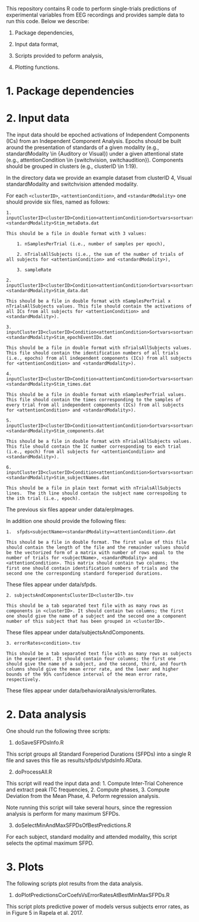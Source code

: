 This repository contains R code to perform single-trials predictions of
experimental variables from EEG recordings and provides sample data to run this
code. Below we describe:

1. Package dependencies,

2. Input data format,

3. Scripts provided to peform analysis,

4. Plotting functions.

# 1. Package dependencies

# 2. Input data

The input data should be epoched activations of Independent Components (ICs)
from an Independent Component Analysis. Epochs should be built around the
presentation of standards of a given modality (e.g., standardModality \in
{Auditory or Visual}) under a given attentional state (e.g., attentionCondition
\in {switchvision, switchaudition}).  Components should be grouped in clusters
(e.g., clusterID \in 1:19).

In the directory data we provide an example dataset from clusterID 4, Visual
standardModality and switchvision attended modality.

For each `<clusterID>`, `<attentionCondition>`, and `<standardModality>` one
should provide six files, named as follows:

    1. inputClusterID<clusterID>Condition<attentionCondition>Sortvars<sortvar><standardModality>Stim_metaData.dat

    This should be a file in double format with 3 values: 

        1. nSamplesPerTrial (i.e., number of samples per epoch), 

        2. nTrialsAllSubjects (i.e., the sum of the number of trials of all subjects for <attentionCondition> and <standardModality>), 

        3. sampleRate

    2. inputClusterID<clusterID>Condition<attentionCondition>Sortvars<sortvar><standardModality>Stim_data.dat

    This should be a file in double format with nSamplesPerTrial x nTrialsAllSubjects values. This file should contain the activations of all ICs from all subjects for <attentionCondition> and <standardModality>).

    3.  inputClusterID<clusterID>Condition<attentionCondition>Sortvars<sortvar><standardModality>Stim_epochEventIDs.dat

    This should be a file in double format with nTrialsAllSubjects values. This file should contain the identification numbers of all trials (i.e., epochs) from all independent components (ICs) from all subjects for <attentionCondition> and <standardModality>).

    4.  inputClusterID<clusterID>Condition<attentionCondition>Sortvars<sortvar><standardModality>Stim_times.dat

    This should be a file in double format with nSamplesPerTrial values. This file should contain the times corresponding to the samples of every trial from all independent components (ICs) from all subjects for <attentionCondition> and <standardModality>).

    5.  inputClusterID<clusterID>Condition<attentionCondition>Sortvars<sortvar><standardModality>Stim_components.dat

    This should be a file in double format with nTrialsAllSubjects values. This file should contain the IC number corresponding to each trial (i.e., epoch) from all subjects for <attentionCondition> and <standardModality>).  

    6.  inputClusterID<clusterID>Condition<attentionCondition>Sortvars<sortvar><standardModality>Stim_subjectNames.dat

    This should be a file in plain text format with nTrialsAllSubjects lines.  The ith line should contain the subject name correspoding to the ith trial (i.e., epoch).

The previous six files appear under data/erpImages.

In addition one should provide the following files:

    1.  sfpds<subjectName><standardModality><attentionCondition>.dat

    This should be a file in double format. The first value of this file should contain the length of the file and the remainder values should be the vectorized form of a matrix with number of rows equal to the number of trials for <subjectName>, <sandardModality> and <attentionCondition>. This matrix should contain two columns; the first one should contain identification numbers of trials and the second one the corresponding standard foreperiod durations.  
These files appear under data/sfpds.

    2. subjectsAndComponentsClusterID<clusterID>.tsv

    This should be a tab separated text file with as many rows as components in <clusterID>. It should contain two columns; the first one should give the name of a subject and the second one a component number of this subject that has been grouped in <clusterID>.

These files appear under data/subjectsAndComponents.

    3. errorRates<condition>.tsv
 
    This should be a tab separated text file with as many rows as subjects in the experiment. It should contain four columns; the first one should give the name of a subject, and the second, third, and fourth columns should give the mean error rate, and the lower and higher bounds of the 95% confidence interval of the mean error rate, respectively.

These files appear under data/behavioralAnalysis/errorRates.

# 2. Data analysis

One should run the following three scripts:

1. doSaveSFPDsInfo.R

This script groups all Standard Foreperiod Durations (SFPDs) into a single R file and saves this file as results/sfpds/sfpdsInfo.RData.

2. doProcessAll.R

This script will read the input data and:
    1. Compute Inter-Trial Coherence and extract peak ITC frequencies,
    2. Compute phases,
    3. Compute Deviation from the Mean Phase,
    4. Peform regression analysis.

Note running this script will take several hours, since the regression analysis is perform for many maximum SFPDs.

3. doSelectMinAndMaxSFPDsOfBestPredictions.R

For each subject, standard modality and attended modality, this script selects the optimal maximum SFPD.

# 3. Plots

The following scripts plot results from the data analysis.

1. doPlotPredictionsCorCoefsVsErrorRatesAtBestMinMaxSFPDs.R

This script plots predictive power of models versus subjects error rates, as in Figure 5 in Rapela et al. 2017.

